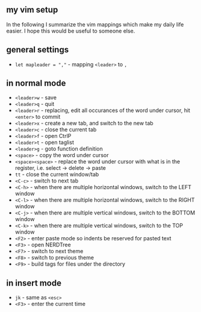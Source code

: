 my vim setup
------------

In the following I summarize the vim mappings which make my daily life easier. I hope this would be useful to someone else.

general settings
----------------

- `let mapleader = ","` - mapping `<leader>` to `,` 

in normal mode
--------------

- `<leader>w` - save
- `<leader>q` - quit
- `<leader>r` - replacing, edit all occurances of the word under cursor, hit `<enter>` to commit
- `<leader>x` - create a new tab, and switch to the new tab
- `<leader>c` - close the current tab
- `<leader>f` - open CtrlP
- `<leader>t` - open taglist
- `<leader>g` - goto function definition
- `<space>` - copy the word under cursor
- `<space><space>` - replace the word under cursor with what is in the register, i.e. select -> delete -> paste
- `tt` - close the current window/tab
- `<C-c>` - switch to next tab
- `<C-h>` - when there are multiple horizontal windows, switch to the LEFT window
- `<C-l>` - when there are multiple horizontal windows, switch to the RIGHT window
- `<C-j>` - when there are multiple vertical windows, switch to the BOTTOM window
- `<C-k>` - when there are multiple vertical windows, switch to the TOP window
- `<F2>` - enter paste mode so indents be reserved for pasted text 
- `<F3>` - open NERDTree
- `<F7>` - switch to next theme
- `<F8>` - switch to previous theme
- `<F9>` - build tags for files under the directory

in insert mode
--------------

- `jk` - same as `<esc>`
- `<F3>` - enter the current time
